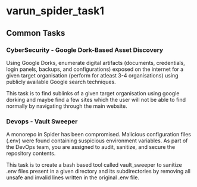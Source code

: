 # varun_spider_task1

## Common Tasks

### CyberSecurity - Google Dork-Based Asset Discovery

Using Google Dorks, enumerate digital artifacts (documents, credentials, login panels, backups, and configurations) exposed on the internet for a given target organisation (perform for atleast 3-4 organisations) using publicly available Google search techniques.

This task is to find sublinks of a given target organisation using google dorking and maybe find a few sites which the user will not be able to find normally by navigating through the main website.

### Devops - Vault Sweeper

A monorepo in Spider has been compromised. Malicious configuration files (.env) were found containing suspicious environment variables. As part of the DevOps team, you are assigned to audit, sanitize, and secure the repository contents.

This task is to create a bash based tool called vault_sweeper to sanitize .env files present in a given directory and its subdirectories by removing all unsafe and invalid lines written in the original .env file.
